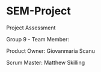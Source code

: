 # SEM-Project
Project Assessment

Group 9 - Team Member:

Product Owner: Giovanmaria Scanu

Scrum Master: Matthew Skilling